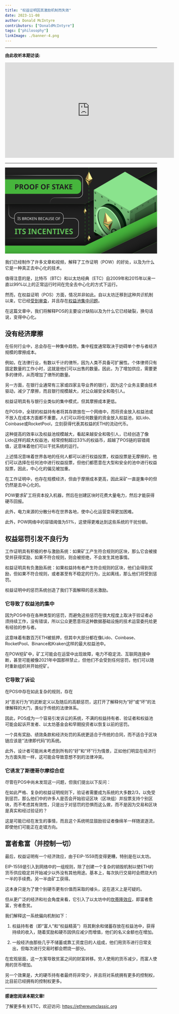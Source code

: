 ```yaml
---
title: "权益证明因其激励机制而失效"
date: 2023-11-08
author: Donald McIntyre
contributors: ["DonaldMcIntyre"]
tags: ["philosophy"]
linkImage: ./banner-4.png
---
```


---
**由此收听本期访谈:**

<iframe width="560" height="315" src="https://www.youtube.com/embed/wyZUxolbTuY?si=MyGPxtTk8UyNvRwP" title="YouTube video player" frameborder="0" allow="accelerometer; autoplay; clipboard-write; encrypted-media; gyroscope; picture-in-picture; web-share" allowfullscreen></iframe>

---

![](./banner-4.png)

我们已经制作了许多文章和视频，解释了工作证明（POW）的好处，以及为什么它是一种真正去中心化的技术。

值得注意的是，比特币（BTC）和以太坊经典（ETC）自2009年和2015年以来一直以99%以上的正常运行时间在完全去中心化的方式下运行。

然而，在权益证明（POS）方面，情况并非如此。自以太坊迁移到这种共识机制以来，它已经[受到审查](https://www.coindesk.com/tech/2022/10/14/censored-ethereum-blocks-hit-the-51-threshold-over-the-past-24-hours)，并且存在[权益池集中问题](https://www.coindesk.com/consensus-magazine/2023/09/29/opposing-centralization-in-ethereum-staking)。

在这篇文章中，我们将解释POS的主要设计缺陷以及为什么它已经破裂，换句话说，变得中心化。

## 没有经济摩擦

在任何行业中，总会存在一种集中趋势。集中程度通常取决于妨碍单个参与者经济规模的摩擦成本。

例如，在法律行业，有数以千计的律所，因为人类不具备可扩展性。个体律师只有固定数量的工作小时，这就是他们可以出售的数量。因此，为了增加供应，需要更多的律师，从而增加了律所的数量。

另一方面，在银行业通常有三家或四家主导业界的银行，因为这个业务主要由技术驱动，减少了摩擦，而且银行规模越大，对公众越安全和吸引人。

权益证明具有与银行业类似的集中模式，但其摩擦成本更低。

在POS中，全球的权益持有者将其存款放在一个网络中，而将资金放入权益池或不放入在成本方面都不重要。人们可以将任何数量的资金放入权益池，如Lido、Coinbase或RocketPool，立刻获得代表其权益的ETH的流动代币。

这种提高的效率以及权益池规模越大，看起来越安全和吸引人，已经创造了像Lido这样的超大权益池，经常控制超过33%的权益币，超越了POS链的容错阈值，这意味着他们可以干扰系统的运行。

上述情况意味着世界各地的任何人都可以进行权益投票，权益投票是无摩擦的，他们可以选择在任何池中进行权益投票，但他们都愿意在大型和安全的池中进行权益投票，因此，中心化的偏见被加重。

在工作证明中，也存在规模经济，但由于摩擦成本更高，因此采矿一直是集中的但仍然是去中心化的。

POW要求矿工将资本投入机器，然后在创建区块时花费大量电力，然后才能获得硬币回报。

此外，电力来源的分散分布在世界各地，使中心化运营变得更加困难。

此外，POW网络中的容错阈值为51%，这使得更难达到这些系统的干扰份额。

## 权益惩罚引发不良行为

工作证明具有积极的参与激励系统：如果矿工产生符合规则的区块，那么它会被接受并获得奖励，如果不符合规则，则会被拒绝，不会发生其他事情。

权益证明具有负激励系统：如果权益持有者产生符合规则的区块，他们会得到奖励，但如果不符合规则，或者甚至有不稳定的行为，比如离线，那么他们将受到惩罚。

权益证明中的惩罚系统创造了我们下面解释的恶劣激励。

### 它导致了权益池的集中

因为POS中存在各种类型的惩罚，而避免这些惩罚在很大程度上取决于验证者必须持续工作，没有错误，所以公众更愿意将这种数据基础设施的技术运营委托给更有经验的参与者。

这意味着有数百万ETH被抵押，但其中大部分都在像Lido、Coinbase、RocketPool、Binance和Kraken这样的最大权益池中。

在POW挖矿中，矿工可能会在运营中出现故障，电力不稳定流、互联网连接中断，甚至可能被像2021年中国那样禁止，但他们不会受到任何惩罚，他们可以随时重新组织并开始挖矿。

### 它导致了诉讼

在POS中存在如此复杂的规则，存在

对“恶劣行为”的武断定义以及随后的高额惩罚，这打开了解释何为“好”或“坏”的法律解释的大门，类似于传统的法律体系。

因此，POS成为一个容易引发诉讼的系统，不满的权益持有者、验证者和权益池可能会起诉开发者、以太坊基金会和早期投资者以恢复以前的惩罚。

一个具有奖励、绩效条款和经济处罚的系统更适合于传统的合同，而不适合于区块链应该是“法律即代码”的系统。

此外，设计者可能尚未考虑到所有的“好”和“坏”行为情景，正如他们明显在经济行为方面失败一样，这可能会导致意想不到的法律冲突。

### 它诱发了斯德哥尔摩综合症

尽管在POS中尚未发现这一问题，但我们提出以下反问：

在如此严格、复杂的权益证明规则下，验证者需要成为系统的大多数2/3，以免受到惩罚，那么他们中的许多人是否会开始验证区块（区块组）并投票支持个别区块，而不考虑其有效性，只是出于对惩罚的恐惧而这么做，而不是因为交易和区块是真实和经过验证的？

这是可能已经在发生的事情，而且这个系统明显鼓励验证者像绵羊一样随波逐流，即使他们可能正在走错方向。

## 富者愈富（并控制一切）

最后，权益证明有一个经济效应，由于EIP-1559而变得更糟，特别是在以太坊。

EIP-1559是引入到网络中的一组规则，除了创建一个复杂的销毁机制以使ETH的货币供应稳定并开始减少以外没有其他用途。基本上，每次执行交易时会燃烧大约一半的手续费。另一半由矿工获得。

这本身只是为了使个别硬币更有价值而采取的噱头，这在道义上是可疑的。

但从更广泛的经济和社会角度来看，它引入了以太坊中的[坎蒂隆效应](https://en.wikipedia.org/wiki/Richard_Cantillon)，即富者愈富，穷者愈贫。

我们解释这一系统偏向机制如下：

1. 权益持有者（即“富人”和“权益精英”）将其剩余和储蓄存放在权益池中，获得持续的收入，随着奖励和硬币因供应减少而增值，他们的名义金额也在增加。

2. 一般经济由那些几乎不储蓄或靠工资度日的人组成，他们用货币进行日常支出，但每次进行交易时都会燃烧一部分。

在宏观层面，这一方案导致贫富之间的财富转移。穷人使用的货币减少，而富人使用的货币增加。

另一个效果是，大的硬币持有者最终将非常少，并且将对系统拥有更多的控制权，比目前已经拥有的控制权更多。

---

**感谢您阅读本期文章!**

了解更多有关ETC，欢迎访问: https://ethereumclassic.org
